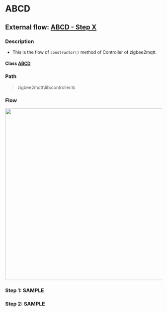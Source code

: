 # ABCD 

## External flow: [ABCD - Step X](...)

### Description
- This is the flow of `constructor()` method of Controller of zigbee2mqtt.
  
#### Class [ABCD](...)

### Path
> zigbee2mqtt\lib\controller.ts

### Flow

<img src="..." width="550"/>

### Step 1: SAMPLE

### Step 2: SAMPLE
